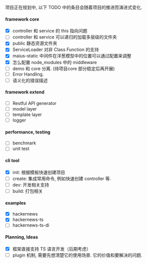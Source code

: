 

项目正在规划中, 以下 TODO 中的条目会随着项目的推进而演进式变化.

#### framework core

- [x] controller 和 service 的 this 指向问题
- [ ] controller 和 service 可以递归的加载多层级的文件夹
- [x] public 静态资源文件夹
- [x] ServiceLoader 对非 Class Function 的支持
- [x] maius-static 中间件在洋葱模型中的位置可以通过配置来调整
- [x] 怎么配置 node_modules 中的 middleware
- [ ] demo 和 core 分离. (待项目core 部分稳定后再开展)
- [ ] Error Handling.
- [ ] 语义化的错误描述

#### framework extend

- [ ] Restful API generator
- [ ] model layer
- [ ] template layer
- [ ] logger

#### performance, testing

- [ ] benchmark
- [ ] unit test

#### cli tool

- [x] init: 根据模板快速创建项目
- [ ] create: 集成常用命令, 例如快速创建 controller 等.
- [ ] dev: 开发相关支持
- [ ] build: 打包相关

#### examples

- [x] hackernews
- [x] hackernews-ts
- [ ] hackernews-ts-di

#### Planning, Ideas
- [x] 框架直接支持 TS 语言开发（后期考虑）
- [ ] plugin 机制, 需要先想清楚它的使用场景. 它的价值和要解决的问题.
